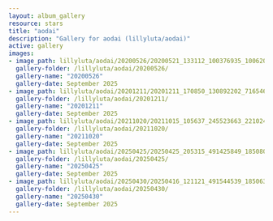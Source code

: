 ```yaml
---
layout: album_gallery
resource: stars
title: "aodai"
description: "Gallery for aodai (lillyluta/aodai)"
active: gallery
images:
- image_path: lillyluta/aodai/20200526/20200521_133112_100376935_1006202699813762_2422000937692752835_n.jpg
  gallery-folder: /lillyluta/aodai/20200526/
  gallery-name: "20200526"
  gallery-date: September 2025
- image_path: lillyluta/aodai/20201211/20201211_170850_130892202_716546875656767_9185961076255264007_n.jpg
  gallery-folder: /lillyluta/aodai/20201211/
  gallery-name: "20201211"
  gallery-date: September 2025
- image_path: lillyluta/aodai/20211020/20211015_105637_245523663_221024196760397_4290911917804880910_n.jpg
  gallery-folder: /lillyluta/aodai/20211020/
  gallery-name: "20211020"
  gallery-date: September 2025
- image_path: lillyluta/aodai/20250425/20250425_205315_491425849_18508047925020590_3123518204090000856_n.jpg
  gallery-folder: /lillyluta/aodai/20250425/
  gallery-name: "20250425"
  gallery-date: September 2025
- image_path: lillyluta/aodai/20250430/20250416_121121_491544539_18506398789020590_7887668794516378359_n.jpg
  gallery-folder: /lillyluta/aodai/20250430/
  gallery-name: "20250430"
  gallery-date: September 2025
---
```

